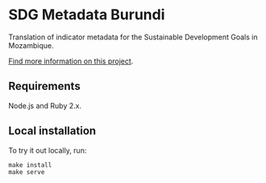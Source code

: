 # SDG Metadata Burundi

Translation of indicator metadata for the Sustainable Development Goals in Mozambique.

[Find more information on this project](https://brock.tips/sdg-metadata-bi/).

## Requirements

Node.js and Ruby 2.x.

## Local installation

To try it out locally, run:

```
make install
make serve
```
